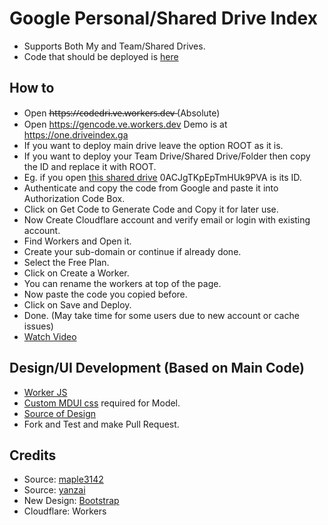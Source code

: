# Google Personal/Shared Drive Index

* Supports Both My and Team/Shared Drives.
* Code that should be deployed is [here](https://github.com/SamirJanaOfficial/Shinobi-Drive-Index/blob/master/worker/dist/goindex.js)

## How to

* Open h̶t̶t̶p̶s̶:̶/̶/̶c̶o̶d̶e̶d̶r̶i̶.̶v̶e̶.̶w̶o̶r̶k̶e̶r̶s̶.̶d̶e̶v̶ (Absolute)
* Open https://gencode.ve.workers.dev Demo is at https://one.driveindex.ga
* If you want to deploy main drive leave the option ROOT as it is.
* If you want to deploy your Team Drive/Shared Drive/Folder then copy the ID and replace it with ROOT.
* Eg. if you open [this shared drive](https://drive.google.com/drive/u/0/folders/0ACJgTKpEpTmHUk9PVA) 0ACJgTKpEpTmHUk9PVA is its ID.
* Authenticate and copy the code from Google and paste it into Authorization Code Box.
* Click on Get Code to Generate Code and Copy it for later use.
* Now Create Cloudflare account and verify email or login with existing account.
* Find Workers and Open it.
* Create your sub-domain or continue if already done.
* Select the Free Plan.
* Click on Create a Worker.
* You can rename the workers at top of the page.
* Now paste the code you copied before.
* Click on Save and Deploy.
* Done. (May take time for some users due to new account or cache issues)
* [Watch Video](https://www.youtube.com/watch?v=8WMddzVX1Dw&feature=youtu.be)

## Design/UI Development (Based on Main Code)

* [Worker JS](https://github.com/SamirJanaOfficial/Shinobi-Drive-Index/blob/master/worker/dist/custom-worker.js)
* [Custom MDUI css](https://github.com/SamirJanaOfficial/Shinobi-Drive-Index/blob/master/worker/dist/custom.css) required for Model.
* [Source of Design](https://github.com/SamirJanaOfficial/Shinobi-Drive-Index/blob/master/worker/dist/custom-dev.js)
* Fork and Test and make Pull Request.

## Credits

* Source: [maple3142](https://github.com/maple3142/GDIndex)
* Source: [yanzai](https://github.com/yanzai/goindex)
* New Design: [Bootstrap](https://getbootstrap.com)
* Cloudflare: Workers
